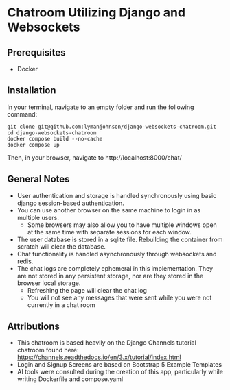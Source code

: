 # Chatroom Utilizing Django and Websockets

## Prerequisites

- Docker

## Installation

In your terminal, navigate to an empty folder and run the following command:

```
git clone git@github.com:lymanjohnson/django-websockets-chatroom.git
cd django-websockets-chatroom
docker compose build --no-cache
docker compose up
```

Then, in your browser, navigate to http://localhost:8000/chat/

## General Notes
- User authentication and storage is handled synchronously using basic django session-based authentication.
- You can use another browser on the same machine to login in as multiple users.
  - Some browsers may also allow you to have multiple windows open at the same time with separate sessions for each window.
- The user database is stored in a sqlite file. Rebuilding the container from scratch will clear the database.
- Chat functionality is handled asynchronously through websockets and redis. 
- The chat logs are completely ephemeral in this implementation. They are not stored in any persistent storage, nor are they stored in the browser local storage. 
  - Refreshing the page will clear the chat log
  - You will not see any messages that were sent while you were not currently in a chat room

## Attributions

- This chatroom is based heavily on the Django Channels tutorial chatroom found here: https://channels.readthedocs.io/en/3.x/tutorial/index.html
- Login and Signup Screens are based on Bootstrap 5 Example Templates
- AI tools were consulted during the creation of this app, particularly while writing Dockerfile and compose.yaml